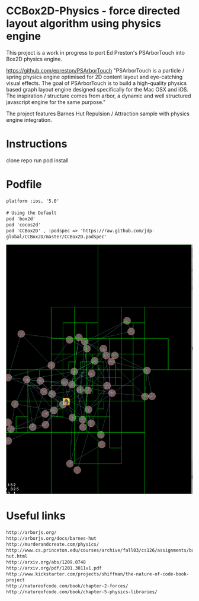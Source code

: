 CCBox2D-Physics - force directed layout algorithm using physics engine
============

This project is a work in progress to port Ed Preston's PSArborTouch into Box2D physics engine.

https://github.com/epreston/PSArborTouch
"PSArborTouch is a particle / spring physics engine optimised for 2D content layout and eye-catching visual effects.
The goal of PSArborTouch is to build a high-quality physics based graph layout engine designed specifically for the Mac OSX and iOS. 
The inspiration / structure comes from arbor, a dynamic and well structured javascript engine for the same purpose."

The project features Barnes Hut Repulsion / Attraction sample with physics engine integration.

Instructions
============
clone repo
run pod install


Podfile
============
	platform :ios, '5.0'

	# Using the Default
	pod 'box2d'
	pod 'cocos2d'
	pod 'CCBox2D' , :podspec => 'https://raw.github.com/jdp-global/CCBox2D/master/CCBox2D.podspec'

![Alt text](/screenshots/physics.png "Physics sample")


Useful links
============
	http://arborjs.org/
	http://arborjs.org/docs/barnes-hut
	http://murderandcreate.com/physics/
	http://www.cs.princeton.edu/courses/archive/fall03/cs126/assignments/barnes-hut.html
	http://arxiv.org/abs/1209.0748
	http://arxiv.org/pdf/1201.3011v1.pdf
	http://www.kickstarter.com/projects/shiffman/the-nature-of-code-book-project
	http://natureofcode.com/book/chapter-2-forces/
	http://natureofcode.com/book/chapter-5-physics-libraries/



